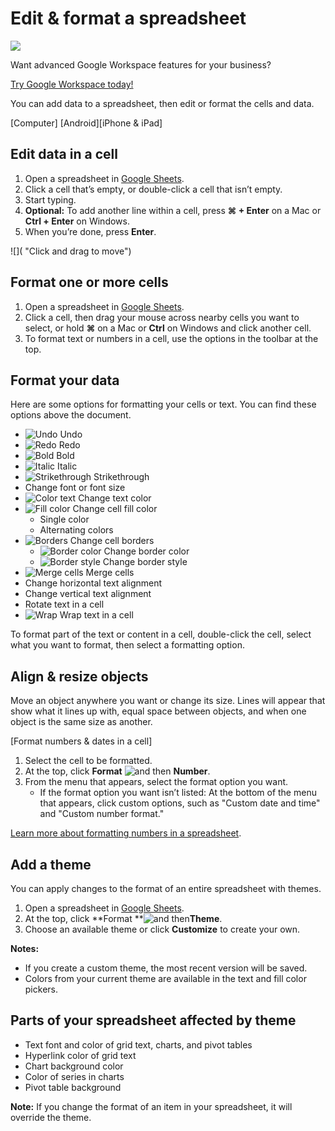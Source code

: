 # Edit & format a spreadsheet

![](https://storage.googleapis.com/support-kms-prod/lBDlOJQm5YYswQHWSlMdz4Hsf4hhw3BTrOjo)

Want advanced Google Workspace features for your business?

[Try Google Workspace today!](https://workspace.google.com/business/signup/welcome?utm_source=gwslearningcenter&utm_medium=support&utm_campaign=46973)

You can add data to a spreadsheet, then edit or format the cells and data.

[Computer] [Android][iPhone & iPad]

## Edit data in a cell

1. Open a spreadsheet in [Google Sheets](https://docs.google.com/spreadsheets/u/0/).
2. Click a cell that’s empty, or double-click a cell that isn’t empty.
3. Start typing.
4. **Optional:** To add another line within a cell, press **⌘ + Enter** on a Mac or **Ctrl + Enter** on Windows.
5. When you’re done, press **Enter**.

![]( "Click and drag to move")

## Format one or more cells

1. Open a spreadsheet in [Google Sheets](https://docs.google.com/spreadsheets/u/0/).
2. Click a cell, then drag your mouse across nearby cells you want to select, or hold **⌘** on a Mac or **Ctrl** on Windows and click another cell.
3. To format text or numbers in a cell, use the options in the toolbar at the top.

## Format your data

Here are some options for formatting your cells or text. You can find these options above the document.

* ![Undo](https://lh3.googleusercontent.com/CHuRqTmzu2hpM0Gpog720hYtLNP9M2Raq_QzLpBpFIPfUD6wMwaLKNJf5ljtcs7DGA=w36-h36) Undo
* ![Redo](https://lh3.googleusercontent.com/vXEbHzzgxLrfFI1ODR_ad6BCPOAn-JTLqBUc8x77ga9H71TioPiPZaddqxhKrlyMWYU=w36-h36) Redo
* ![Bold](https://lh3.googleusercontent.com/_T2kybuciVtdpD5ygzl3Kb9UM49es9eqZ3u8J5wZ-a4CAD31kMEln8Srg5rMdzJZlg=w36-h36) Bold
* ![Italic](https://lh3.googleusercontent.com/ElyCDjZQxNiqfJzBfgAWwOSJX1sm9oyYjVODJDRmKTtA3jn5CPqDEQQcryuve3p8aQw=w36-h36) Italic
* ![Strikethrough](https://storage.googleapis.com/support-kms-prod/SNP_3832520C8ACB462119E2A0A14321C72512F6_6048463_en_v0) Strikethrough
* Change font or font size
* ![Color text](https://lh3.googleusercontent.com/HxbZh0aTXg-UifoaypjvRO-NZSsxahe4w29GLfwnskfzFaj_ylZjMdbF6VP-RHSGw-F7=w36-h36) Change text color
* ![Fill color](https://lh3.googleusercontent.com/6DCwjNw7blFzegoF6vXVEoPrDbEos-yTVZ3zTnRc_qtkeF_ti2EQbVIxKjU7oA7NZDQ=w36-h36) Change cell fill color
  * Single color
  * Alternating colors
* ![Borders](https://lh3.googleusercontent.com/Nct7FrmBKBS_U4Jfoi3ayy6AvX7ApeESA8cldH_t7P3YRThZhBWxWfpqPjjZ3N9Kk8aT=w36-h36) Change cell borders
  * ![Border color](https://lh3.googleusercontent.com/RLgyKVNzaYhcnwF4XQm9ttq8xEp_ELHwFtob2TTgbnoYnvGa1SJiVD96W0fzs68_OoY=w36-h36) Change border color
  * ![Border style](https://lh3.googleusercontent.com/jP1Dzx3f6DjsfzoaFr1EbylIwtp9bVENEPQYOfGzQ1bJZF97qcnCemFoA_E5ZQjIsg=h36) Change border style
* ![Merge cells](https://lh3.googleusercontent.com/u1NsUDAGj1wz2gzldR6XCkXTjkmvVOI0MDvKr0sFuXjMEjRWDynu8UKLzTQKnwFFz3k=w36-h36) Merge cells
* Change horizontal text alignment
* Change vertical text alignment
* Rotate text in a cell
* ![Wrap](https://lh3.googleusercontent.com/ruBFwRqPZXklK-DGoFrVDv_ZX58XaNoAYUkWknhk3BOl6fBYEmS4ExvNeyyj5PiRYJA=w36-h36) Wrap text in a cell

To format part of the text or content in a cell, double-click the cell, select what you want to format, then select a formatting option.

## Align & resize objects

Move an object anywhere you want or change its size. Lines will appear that show what it lines up with, equal space between objects, and when one object is the same size as another.

[Format numbers & dates in a cell]

1. Select the cell to be formatted.
2. At the top, click **Format** ![and then](https://lh3.googleusercontent.com/3_l97rr0GvhSP2XV5OoCkV2ZDTIisAOczrSdzNCBxhIKWrjXjHucxNwocghoUa39gw=w36-h36) **Number**.
3. From the menu that appears, select the format option you want.
   * If the format option you want isn’t listed: At the bottom of the menu that appears, click custom options, such as "Custom date and time" and "Custom number format."

[Learn more about formatting numbers in a spreadsheet](https://support.google.com/docs/answer/56470).

## Add a theme

You can apply changes to the format of an entire spreadsheet with themes.

1. Open a spreadsheet in [Google Sheets](https://docs.google.com/spreadsheets/u/0/).
2. At the top, click **Format **![and then](https://lh3.googleusercontent.com/3_l97rr0GvhSP2XV5OoCkV2ZDTIisAOczrSdzNCBxhIKWrjXjHucxNwocghoUa39gw=w36-h36)**Theme**.
3. Choose an available theme or click **Customize** to create your own.

**Notes:**

* If you create a custom theme, the most recent version will be saved.
* Colors from your current theme are available in the text and fill color pickers.

## Parts of your spreadsheet affected by theme

* Text font and color of grid text, charts, and pivot tables
* Hyperlink color of grid text
* Chart background color
* Color of series in charts
* Pivot table background

**Note:** If you change the format of an item in your spreadsheet, it will override the theme.
